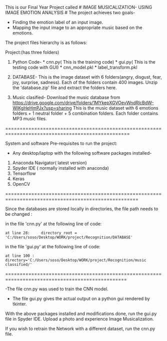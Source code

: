 This is our Final Year Project called # IMAGE MUSICALIZATION- USING IMAGE EMOTION ANALYSIS #
The project achieves two goals-
- Finding the emotion label of an input image.
- Mapping the input image to an appropriate music based on the emotions.

The project files hierarchy is as follows:

Project:(has three folders)

1. Python Code- 
		* cnn.py( This is the training code)
		* gui.py( This is the testing code with GUI)
		* cnn_model.pkl
		* label_transform.pkl

2. DATABASE-
		This is the image dataset with 6 folders(angry, disgust, fear, joy, surprise, sadness). Each of the folders contain 400 images. Unzip the 'database.zip' file and extract the folders here.
3. Music clasified-
		Download the music database from https://drive.google.com/drive/folders/1MYkepXGVOevWndRlcBdW-WlKgHeHmPJx?usp=sharing
		This is the music dataset with 6 emotions folders + 1 neutral folder + 5 combination folders. Each folder contains MP3 music files.

=================================================================================================

System and software Pre-requisites to run the project:

- Any desktop/laptop with the following software packages installed-

1. Anaconda Navigator( latest version)
2. Spyder IDE ( normally installed with anaconda) 
3. Tensorflow
4. Keras
5. OpenCV

====================================================================================================

Since the databases are stored locally in directories, the file path needs to be changed :

in the file 'cnn.py' at the following line of code:

	at line 28: 	directory_root = 'C:/Users/soso/Desktop/WORK/project/Recognition/DATABASE'

in the file 'gui.py' at the following line of code:

	at line 100 :   directory='C:/Users/soso/Desktop/WORK/project/Recognition/music classified/'

================================================================================================

-The file cnn.py was used to train the CNN model.

- The file gui.py gives the actual output on a python gui rendered by tkinter.

With the above packages installed and modifications done, run the gui.py file in Spyder IDE. Upload a photo and experience Image Musicalization.

If you wish to retrain the Network with a different dataset, run the cnn.py file.
